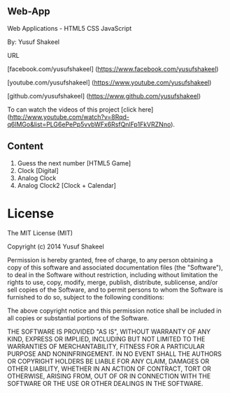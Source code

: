 Web-App
-------

Web Applications - HTML5 CSS JavaScript

By: Yusuf Shakeel

URL

[facebook.com/yusufshakeel] (https://www.facebook.com/yusufshakeel)

[youtube.com/yusufshakeel] (https://www.youtube.com/yusufshakeel)

[github.com/yusufshakeel] (https://www.github.com/yusufshakeel)


To can watch the videos of this project [click here] (http://www.youtube.com/watch?v=8Rqd-q6lMGo&list=PLG6ePePp5vvbWFx6RsfQnlFp1FkVRZNno).

Content
-------

1. Guess the next number [HTML5 Game]
2. Clock [Digital]
3. Analog Clock
4. Analog Clock2 [Clock + Calendar]



# License

The MIT License (MIT)

Copyright (c) 2014 Yusuf Shakeel

Permission is hereby granted, free of charge, to any person obtaining a copy of
this software and associated documentation files (the "Software"), to deal in
the Software without restriction, including without limitation the rights to
use, copy, modify, merge, publish, distribute, sublicense, and/or sell copies of
the Software, and to permit persons to whom the Software is furnished to do so,
subject to the following conditions:

The above copyright notice and this permission notice shall be included in all
copies or substantial portions of the Software.

THE SOFTWARE IS PROVIDED "AS IS", WITHOUT WARRANTY OF ANY KIND, EXPRESS OR
IMPLIED, INCLUDING BUT NOT LIMITED TO THE WARRANTIES OF MERCHANTABILITY, FITNESS
FOR A PARTICULAR PURPOSE AND NONINFRINGEMENT. IN NO EVENT SHALL THE AUTHORS OR
COPYRIGHT HOLDERS BE LIABLE FOR ANY CLAIM, DAMAGES OR OTHER LIABILITY, WHETHER
IN AN ACTION OF CONTRACT, TORT OR OTHERWISE, ARISING FROM, OUT OF OR IN
CONNECTION WITH THE SOFTWARE OR THE USE OR OTHER DEALINGS IN THE SOFTWARE.
